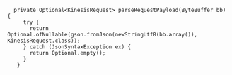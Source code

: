 
      private Optional<KinesisRequest> parseRequestPayload(ByteBuffer bb) {
         try {
           return Optional.ofNullable(gson.fromJson(newStringUtf8(bb.array()), KinesisRequest.class));
         } catch (JsonSyntaxException ex) {
           return Optional.empty();
         }
       }
   
